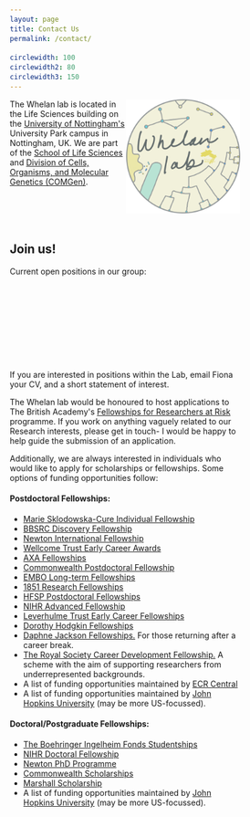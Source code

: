 ```yaml
---
layout: page
title: Contact Us
permalink: /contact/

circlewidth: 100
circlewidth2: 80
circlewidth3: 150
---
```

<head>
<meta name="viewport" content="width=device-width, initial-scale=1">
<style>
* {
  box-sizing: border-box;
}
.col-containter {
  display: table;
  width: 100%;
}

/* Create three equal columns that floats next to each other */
.box1 {
  float: left;
  width: 25%;
  padding: 10px;
  /*height: 300px; /* Should be removed. Only for demonstration */
}
.box2 {
  float: left;
  width: 25%;
  padding: 10px;
}
.box3 {
  float: left;
  width: 50%;
  padding: 10px;

/* Clear floats after the columns */
.row:after {
  content: "";
  display: table;
  clear: both;
}
</style>
</head>


<div id="content">
<img align="right" src="/assets/images/whelanlab-logo.png" alt="drawing" width="200"/>
The Whelan lab is located in the Life Sciences building on the <a href="https://www.nottingham.ac.uk/">University of Nottingham's</a> University Park campus in Nottingham, UK. We are part of the <a href="https://www.nottingham.ac.uk/life-sciences/">School of Life Sciences</a> and <a href="https://www.nottingham.ac.uk/research/groups/cells-organisms-and-molecular-genetics/index.aspx">Division of Cells, Organisms, and Molecular Genetics (COMGen)</a>. 
<br>
<br>
<br>
<br>
<br>

<h2>Join us!</h2>
<p>Current open positions in our group:</p>
<!--<div class="col-container">-->
  <!--<div class="box1"><!-- style="background-color:#A6E1CD;">-->
    <!--<p style="color:#0080BA"><b>PhD STUDENTSHIP</b></p>
  </div>
  <div class="box2">
    <p style="color:#0080BA">Oct 2024 start</p>
  </div>
  <div class="box3">
    <p style="color:#0080BA">Come discover how longterm antibiotic use shapes the lung microbiome of people with COPD and how it contributes to antimicrobial resistance transmission between microbes! The position is funded by the MRC AIM DTP programme and is open to applications from UK and International candidates. The project will be led by Dr. Michelle Buckner (U of Birmingham) and co-supervised with Dr. Mike Cox (U of Birmingham), Dr. Alice Turner (U of Birmingham), and myself (U of Nottingham). Applications are due 12 January 2024. To learn more and to apply <a href="https://more.bham.ac.uk/mrc-aim/phd-opportunities/">click here</a> and scroll down to the project entitled "Transmissible Antimicrobial Resistance in the Respiratory Microbiome".</p>
  </div>
</div>
<br>
<br>
<br>
<div class="col-container">-->
  <!--<div class="box1"><!-- style="background-color:#A6E1CD;">-->
    <!--<p style="color:#0080BA"><b>PhD STUDENTSHIP</b></p>
  </div>
  <div class="box2">
    <p style="color:#0080BA">Oct 2024 start</p>
  </div>
  <div class="box3">
    <p style="color:#0080BA">We are seeking an enthusiastic student interested in microbiology, bioinformatics, and evolutionary biology to study dynamics within the cystic fibrosis lung  microbiome. The position is appropriate for self-funded PhD students only. The project will be co-supervised with Prof. Kim Hardie and is focussed on understanding the interactions between microbes within the lung microbiome of individuals with cystic fibrosis. To learn more and to apply <a href="https://www.findaphd.com/phds/project/competition-and-cooperation-relationships-within-human-microbial-communities/?p158000">click here</a>.</p>
  </div>
</div>
<br>
<br>
<br>
<div class="col-container">
  <div class="box1">
    <p style="color:#0080BA"><b>PhD STUDENTSHIP</b></p>
  </div>
  <div class="box2">
    <p style="color:#0080BA">Oct 2024 start</p>
  </div>
  <div class="box3">
    <p style="color:#0080BA"> We have a project on the study of strains of Pseudomonas aeruginosa  via in vitro culturing and bioinformatics available via The Nottingham BBSRC Doctoral Training Programme. The application deadline is 16 Jan 2024. To learn more and to apply <a href="https://www.nottingham.ac.uk/bbdtp/our-research-areas/our-research-areas.aspx">click here</a> and scroll down to the project entitled "Investigations into the pangenomic diversity of the Prairie Epidemic Strain (PES) of Pseudomonas aeruginosa".</p>
  </div>
</div>
<br>
<br>
<br>
<div class="col-container">-->
  <!--<div class="box1"><!-- style="background-color:#E8E495;">-->
    <!--<p style="color:#53C8BD"><b>MRes STUDENTSHIP</b></p>
  </div>
  <div class="box2">
    <p style="color:#53C8BD">Oct 2024 start</p>
  </div>
  <div class="box3">
  <p style="color:#53C8BD">Learn more about the programme <a href="https://www.nottingham.ac.uk/life-sciences/study-with-us/postgraduate-research/mres-and-phds.aspx">here</a>.</p>
  </div>-->
<!-- #008CEE blue; #2CCDDB light blue; #E1D433 yellow -->
<!--</div>-->
<br>
<br>
<br>
<br>
<!--<div class="col-container">
  <!--<div class="box1">
    <p style="color:#008CEE"><b>Undergraduate STUDENTSHIP</b></p>
  </div>
  <div class="box2">
     <p style="color:#008CEE">Apply by 3 April 2023</p>
  </div>
  <div class="box3">
    <p style="color:#008CEE">We are seeking an enthusiastic student interested in microbiology to join our group as a funded Undergraduate Summer Student. The research position will focus on the microbes that inhabit the cystic fibrosis lung microbiome. The position will run July-Sept for 8-weeks. Learn more about the programme and apply <a href="https://www.nottingham.ac.uk/researcher-academy/wellcome-biomedical-vacation-scholarships/index.aspx">here</a>.</p>
  </div>
</div>-->
<br>
<br>
<br>
<br> 
<p>If you are interested in positions within the Lab, email Fiona your CV, and a short statement of interest.</p>


<p>The Whelan lab would be honoured to host applications to The British Academy's <a href="https://www.thebritishacademy.ac.uk/news/the-british-academy-and-the-council-for-at-risk-academics-announce-new-fellowships-for-researchers-at-risk/">Fellowships for Researchers at Risk</a> programme. If you work on anything vaguely related to our Research interests, please get in touch- I would be happy to help guide the submission of an application.</p>

<p>Additionally, we are always interested in individuals who would like to apply for scholarships or fellowships. Some options of funding opportunities follow:</p>

<h4>Postdoctoral Fellowships:</h4>
<ul>
  <li><a href="https://ec.europa.eu/info/funding-tenders/opportunities/portal/screen/opportunities/topic-details/horizon-msca-2021-pf-01-01;callCode=null;freeTextSearchKeyword=;matchWholeText=true;typeCodes=0,1,2;statusCodes=31094501,31094502,31094503;programmePeriod=2021%20-%202027;programCcm2Id=43108390;programDivisionCode=43108473;focusAreaCode=null;destination=null;mission=null;geographicalZonesCode=null;programmeDivisionProspect=null;startDateLte=null;startDateGte=null;crossCuttingPriorityCode=null;cpvCode=null;performanceOfDelivery=null;sortQuery=sortStatus;orderBy=asc;onlyTenders=false;topicListKey=topicSearchTablePageState">Marie Sklodowska-Cure Individual Fellowship</a></li>
  <li><a href="https://www.ukri.org/opportunity/bbsrc-discovery-fellowships-2022/?utm_medium=email&utm_source=govdelivery">BBSRC Discovery Fellowship</a></li>
  <li><a href="https://royalsociety.org/grants-schemes-awards/grants/newton-international/">Newton International Fellowship</a></li>
  <li><a href="https://wellcome.org/grant-funding/schemes/early-career-awards">Wellcome Trust Early Career Awards</a></li>
  <li><a href="https://www.axa-research.org/en/page/AXA-Fellowships">AXA Fellowships</a></li>
  <li><a href="https://cscuk.fcdo.gov.uk/scholarships/commonwealth-professional-fellowships/">Commonwealth Postdoctoral Fellowship</a></li>
  <li><a href="https://www.embo.org/funding/fellowships-grants-and-career-support/postdoctoral-fellowships/">EMBO Long-term Fellowships</a></li>
  <li><a href="https://royalcommission1851.org/fellowships/research-fellowships">1851 Research Fellowships</a></li>
  <li><a href="https://www.hfsp.org/funding/hfsp-funding/postdoctoral-fellowships">HFSP Postdoctoral Fellowships</a></li>
  <li><a href="https://www.nihr.ac.uk/explore-nihr/academy-programmes/fellowship-programme.htm#three">NIHR Advanced Fellowship</a></li>
  <li><a href="https://www.leverhulme.ac.uk/early-career-fellowships">Leverhulme Trust Early Career Fellowships</a></li>
  <li><a href="https://royalsociety.org/grants-schemes-awards/grants/dorothy-hodgkin-fellowship/">Dorothy Hodgkin Fellowships</a></li>
  <li><a href="https://www.ukri.org/opportunity/daphne-jackson-fellowship/">Daphne Jackson Fellowships.</a> For those returning after a career break.</li>
  <li><a href="https://royalsociety.org/grants-schemes-awards/grants/career-development-fellowship/">The Royal Society Career Development Fellowship.</a> A scheme with the aim of supporting researchers from underrepresented backgrounds.</li>
  <li>A list of funding opportunities maintained by <a href="https://ecrcentral.org/fundings">ECR Central</a></li>
  <li>A list of funding opportunities maintained by <a href="https://research.jhu.edu/rdt/funding-opportunities/postdoctoral/">John Hopkins University</a> (may be more US-focussed).</li>
</ul>

<h4>Doctoral/Postgraduate Fellowships:</h4>
<ul>
  <li><a href="https://www.bifonds.de/fellowships-grants/phd-fellowships/who-can-apply-phd.html">The Boehringer Ingelheim Fonds Studentships</a></li>
  <li><a href="https://www.nihr.ac.uk/explore-nihr/academy-programmes/fellowship-programme.htm#two">NIHR Doctoral Fellowship</a></li>
  <li><a href="https://www.britishcouncil.org/education/he-science/newton-fund/phd-programme">Newton PhD Programme</a></li>
  <li><a href="">Commonwealth Scholarships</a></li>
  <li><a href="https://www.marshallscholarship.org/apply">Marshall Scholarship</a></li>
  <li>A list of funding opportunities maintained by <a href="https://research.jhu.edu/rdt/funding-opportunities/graduate/">John Hopkins University</a> (may be more US-focussed).</li>
</ul>
